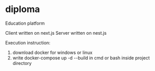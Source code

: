 # diploma
Education platform

Client written on next.js
Server written on nest.js

Execution instruction:
1. download docker for windows or linux
2. write docker-compose up -d --build in cmd or bash inside project directory